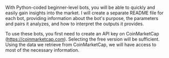 With Python-coded beginner-level bots, you will be able to quickly and easily gain insights into the market. I will create a separate README file for each bot, providing information about the bot's purpose, the parameters and pairs it analyzes, and how to interpret the outputs it provides. 

To use these bots, you first need to create an API key on CoinMarketCap (https://coinmarketcap.com). Selecting the free version will be sufficient. Using the data we retrieve from CoinMarketCap, we will have access to most of the necessary information.
